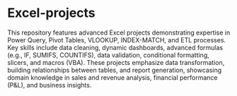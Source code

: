 # Excel-projects
This repository features advanced Excel projects demonstrating expertise in Power Query, Pivot Tables, VLOOKUP, INDEX-MATCH, and ETL processes. Key skills include data cleaning, dynamic dashboards, advanced formulas (e.g., IF, SUMIFS, COUNTIFS), data validation, conditional formatting, slicers, and macros (VBA). These projects emphasize data transformation, building relationships between tables, and report generation, showcasing domain knowledge in sales and revenue analysis, financial performance (P&L), and business insights.

